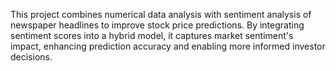This project combines numerical data analysis with sentiment analysis of newspaper headlines to improve stock price predictions. By integrating sentiment scores into a hybrid model, it captures market sentiment's impact, enhancing prediction accuracy and enabling more informed investor decisions.

